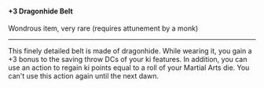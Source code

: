 #### +3 Dragonhide Belt

Wondrous item, very rare (requires attunement by a monk)

---

This finely detailed belt is made of dragonhide. While wearing it, you gain a +3 bonus to the saving throw DCs of your ki features. In addition, you can use an action to regain ki points equal to a roll of your Martial Arts die. You can't use this action again until the next dawn.